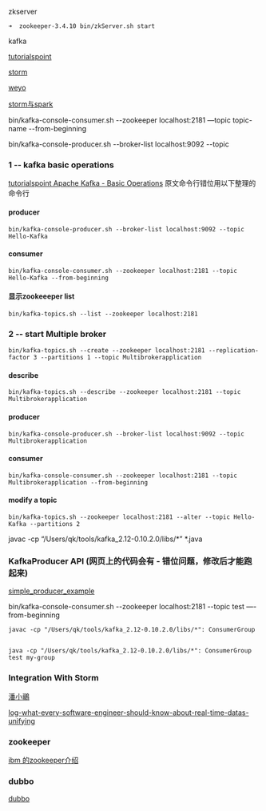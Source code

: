 zkserver

	➜  zookeeper-3.4.10 bin/zkServer.sh start

kafka

[tutorialspoint](https://www.tutorialspoint.com/apache_kafka/apache_kafka_basic_operations.htm)

[storm](http://dataunion.org/3489.html)

[weyo](http://weyo.me/tag/shi-shi-ji-suan.html)

[storm与spark](http://dataunion.org/3489.html)

bin/kafka-console-consumer.sh --zookeeper localhost:2181 —topic topic-name --from-beginning

bin/kafka-console-producer.sh --broker-list localhost:9092 --topic

### 1 -- kafka basic operations

[tutorialspoint Apache Kafka - Basic Operations](https://www.tutorialspoint.com/apache_kafka/apache_kafka_basic_operations.htm) 原文命令行错位用以下整理的命令行

#### producer

	bin/kafka-console-producer.sh --broker-list localhost:9092 --topic Hello-Kafka

#### consumer

	bin/kafka-console-consumer.sh --zookeeper localhost:2181 --topic Hello-Kafka --from-beginning

#### 显示zookeeeper list
	bin/kafka-topics.sh --list --zookeeper localhost:2181

### 2 -- start Multiple broker

	bin/kafka-topics.sh --create --zookeeper localhost:2181 --replication-factor 3 --partitions 1 --topic Multibrokerapplication

#### describe 	

	bin/kafka-topics.sh --describe --zookeeper localhost:2181 --topic Multibrokerapplication

#### producer

	bin/kafka-console-producer.sh --broker-list localhost:9092 --topic Multibrokerapplication

#### consumer

	bin/kafka-console-consumer.sh --zookeeper localhost:2181 --topic Multibrokerapplication --from-beginning

#### modify a topic

	bin/kafka-topics.sh --zookeeper localhost:2181 --alter --topic Hello-Kafka --partitions 2

javac -cp “/Users/qk/tools/kafka_2.12-0.10.2.0/libs/*” *.java

### KafkaProducer API (网页上的代码会有 - 错位问题，修改后才能跑起来)

[simple_producer_example](https://www.tutorialspoint.com/apache_kafka/apache_kafka_simple_producer_example.htm)

 bin/kafka-console-consumer.sh --zookeeper localhost:2181 --topic test —-from-beginning

	javac -cp "/Users/qk/tools/kafka_2.12-0.10.2.0/libs/*": ConsumerGroup


	java -cp "/Users/qk/tools/kafka_2.12-0.10.2.0/libs/*": ConsumerGroup test my-group

### Integration With Storm

[潘小鶸](https://blog.jamespan.me)

[log-what-every-software-engineer-should-know-about-real-time-datas-unifying](https://github.com/oldratlee/translations/blob/master/log-what-every-software-engineer-should-know-about-real-time-datas-unifying/part1-what-is-a-log.md#数据库中的日志)


### zookeeper

[ibm 的zookeeper介绍](https://www.ibm.com/developerworks/cn/opensource/os-cn-zookeeper/)

### dubbo

[dubbo](http://blog.csdn.net/lfsf802/article/details/45399045)
